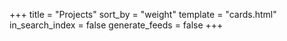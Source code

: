 +++
title = "Projects"
sort_by = "weight"
template = "cards.html"
in_search_index = false
generate_feeds = false
+++
